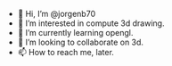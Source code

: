 - 👋 Hi, I’m @jorgenb70
- 👀 I’m interested in compute 3d drawing.
- 🌱 I’m currently learning opengl.
- 💞️ I’m looking to collaborate on 3d.
- 📫 How to reach me, later.

<!---
jorgenb70/jorgenb70 is a ✨ special ✨ repository because its `README.md` (this file) appears on your GitHub profile.
You can click the Preview link to take a look at your changes.
--->
